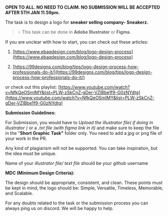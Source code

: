 **OPEN TO ALL. NO NEED TO CLAIM. NO SUBMISSION WILL BE ACCEPTED AFTER 5TH JAN 11.59pm.**

The task is to design a logo for **sneaker selling company- Sneakerz.**

> 💡 This task can be done in **Adobe Illustrator** or **Figma.**


If you are unclear with how to start, you can check out these articles: 
1. [https://www.ebaqdesign.com/blog/logo-design-process](https://www.ebaqdesign.com/blog/logo-design-process)  

2. [https://99designs.com/blog/tips/logo-design-process-how-professionals-do-it/](https://99designs.com/blog/tips/logo-design-process-how-professionals-do-it/)

or check out this playlist:
[https://www.youtube.com/watch?v=NfkQeOSmIMY&list=PLW-zSkCnZ-gDer-VZlBbe1f9-G0zNYdtg](https://www.youtube.com/watch?v=NfkQeOSmIMY&list=PLW-zSkCnZ-gDer-VZlBbe1f9-G0zNYdtg)

**Submission Guidelines:**

For Submission, you would have to *Upload the illustrator file( if doing in illustrator )* or a *.txt file (with figma link in it)* and make sure to keep the file in the "**Short Graphic** **Task”** folder only. You need to add a jpg or png file of your work in the PR.

Any kind of plagiarism will not be supported. You can take inspiration, but the idea must be unique.

Name of your *illustrator file/ text file* should be your github username

**MDC (Minimum Design Criteria):**

The design should be appropriate, consistent, and clean. These points must be kept in mind, the logo should be: Simple, Versatile, Timeless, Memorable, and Scalable.

For any doubts related to the task or the submission process you can always ping us on discord. We will be happy to help.